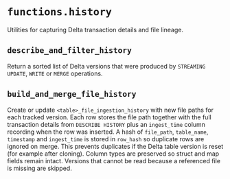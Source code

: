 # `functions.history`

Utilities for capturing Delta transaction details and file lineage.

## `describe_and_filter_history`

Return a sorted list of Delta versions that were produced by `STREAMING UPDATE`, `WRITE` or `MERGE` operations.

## `build_and_merge_file_history`

Create or update `<table>_file_ingestion_history` with new file paths for each
tracked version. Each row stores the file path together with the full
transaction details from `DESCRIBE HISTORY` plus an ``ingest_time`` column
recording when the row was inserted. A hash of ``file_path``, ``table_name``,
``timestamp`` and ``ingest_time`` is stored in ``row_hash`` so duplicate rows are
ignored on merge.
This prevents duplicates if the Delta table version is reset (for example after
cloning). Column types are preserved so struct and map fields remain intact.
Versions that cannot be read because a referenced file is missing are skipped.


